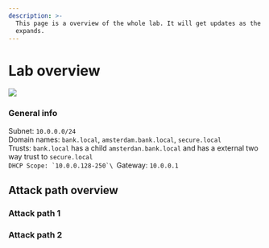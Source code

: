 ```yaml
---
description: >-
  This page is a overview of the whole lab. It will get updates as the lab
  expands.
---
```


# Lab overview

![](<../.gitbook/assets/afbeelding (40).png>)

### General info

Subnet: `10.0.0.0/24`\
Domain names: `bank.local`, `amsterdam.bank.local`, `secure.local`\
Trusts: `bank.local` has a child `amsterdan.bank.local` and has a external two way trust to `secure.local`\
``DHCP Scope: `10.0.0.128-250`\
``Gateway: `10.0.0.1`

## Attack path overview

### Attack path 1



### Attack path 2 
